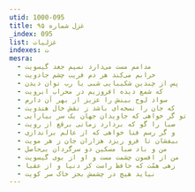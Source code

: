 ```yaml
---
utid: 1000-095
title: غزل شماره ۹۵
_index: 095
list: غزلیات
indexes: ت
mesra:
  - مدامم مست می‌دارد نسیم جعد گیسویت
  - خرابم می‌کند هر دم فریب چشم جادویت
  - پس از چندین شکیبایی شبی یا رب توان دیدن
  - که شمع دیده افروزیم در محراب ابرویت
  - سواد لوح بینش را عزیز از بهر آن دارم
  - که جان را نسخه‌ای باشد ز نقش خال هندویت
  - تو گر خواهی که جاویدان جهان یک سر بیارایی
  - صبا را گو که بردارد زمانی برقع از رویت
  - و گر رسم فنا خواهی که از عالم براندازی
  - بیفشان تا فرو ریزد هزاران جان ز هر مویت
  - من و باد صبا مسکین دو سرگردان بی‌حاصل
  - من از افسون چشمت مست و او از بوی گیسویت
  - زهی همّت که حافظ راست کز دنیا و از عقبا
  - نیاید هیچ در چشمش بجز خاک سر کویت
---
```

